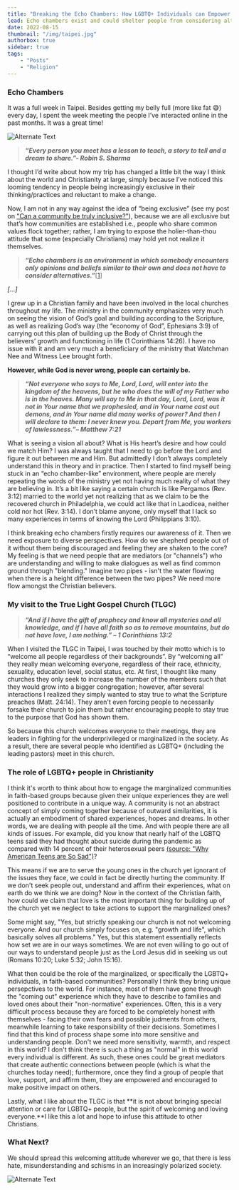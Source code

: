 ```yaml
---
title: "Breaking the Echo Chambers: How LGBTQ+ Individuals can Empower Others and Unite Divisive Christians"
lead: Echo chambers exist and could shelter people from considering alternatives, how could we learn to respect and embrace diverse perspectives in an increasingly polarized society?
date: 2022-08-15
thumbnail: "/img/taipei.jpg"
authorbox: true
sidebar: true
tags:
    - "Posts"
    - "Religion"
---
```


### Echo Chambers

It was a full week in Taipei. Besides getting my belly full (more like fat 😅) every day, I spent the week meeting the people I’ve interacted online in the past months. It was a great time!

![Alternate Text](/img/lunch.jpg)

> ***“Every person you meet has a lesson to teach, a story to tell and a dream to share.”- Robin S. Sharma***

I thought I’d write about how my trip has changed a little bit the way I think about the world and Christianity at large, simply because I’ve noticed this looming tendency in people being increasingly exclusive in their thinking/practices and reluctant to make a change.

Now, I am not in any way against the idea of “being exclusive” (see my post on ["Can a community be truly inclusive?"]), because we are all exclusive but that’s how communities are established i.e., people who share common values flock together; rather, I am trying to expose the holier-than-thou attitude that some (especially Christians) may hold yet not realize it themselves.

> ***“Echo chambers is an environment in which somebody encounters only opinions and beliefs similar to their own and does not have to consider alternatives.”***[[1]]

*[…]*

I grew up in a Christian family and have been involved in the local churches throughout my life. The ministry in the community emphasizes very much on seeing the vision of God’s goal and building according to the Scripture, as well as realizing God’s way (the “economy of God”, Ephesians 3:9) of carrying out this plan of building up the Body of Christ through the believers’ growth and functioning in life (1 Corinthians 14:26). I have no issue with it and am very much a beneficiary of the ministry that Watchman Nee and Witness Lee brought forth.

**However, while God is never wrong, people can certainly be.**

> ***“Not everyone who says to Me, Lord, Lord, will enter into the kingdom of the heavens, but he who does the will of my Father who is in the heaves. Many will say to Me in that day, Lord, Lord, was it not in Your name that we prophesied, and in Your name cast out demons, and in Your name did many works of power? And then I will declare to them: I never knew you. Depart from Me, you workers of lawlessness.”– Matthew 7:21***

What is seeing a vision all about? What is His heart’s desire and how could we match Him? I was always taught that I need to go before the Lord and figure it out between me and Him. But admittedly I don’t always completely understand this in theory and in practice. Then I started to find myself being stuck in an “echo chamber-like” environment, where people are merely repeating the words of the ministry yet not having much reality of what they are believing in. It’s a bit like saying a certain church is like Pergamos (Rev. 3:12) married to the world yet not realizing that as we claim to be the recovered church in Philadelphia, we could act like that in Laodicea, neither cold nor hot (Rev. 3:14). I don’t blame anyone, only myself that I lack so many experiences in terms of knowing the Lord (Philippians 3:10).

I think breaking echo chambers firstly requires our awareness of it. Then we need exposure to diverse perspectives. How do we shepherd people out of it without them being discouraged and feeling they are shaken to the core? My feeling is that we need people that are mediators (or "channels") who are understanding and willing to make dialogues as well as find common ground through "blending." Imagine two pipes - isn't the water flowing when there is a height difference between the two pipes? We need more flow amongst the Christian believers.

### My visit to the True Light Gospel Church (TLGC)

> ***“And if I have the gift of prophecy and know all mysteries and all knowledge, and if I have all faith so as to remove mountains, *but do not have love, I am nothing*.” – 1 Corinthians 13:2***

When I visited the TLGC in Taipei, I was touched by their motto which is to “welcome all people regardless of their backgrounds”. By “welcoming all” they really mean welcoming everyone, regardless of their race, ethnicity, sexuality, education level, social status, etc. At first, I thought like many churches they only seek to increase the number of the members such that they would grow into a bigger congregation; however, after several interactions I realized they simply wanted to stay true to what the Scripture preaches (Matt. 24:14). They aren't even forcing people to necessarily forsake their church to join them but rather encouraging people to stay true to the purpose that God has shown them. 

So because this church welcomes everyone to their meetings, they are leaders in fighting for the underprivileged or marginalized in the society. As a result, there are several people who identified as LGBTQ+ (including the leading pastors) meet in this church.

### The role of LGBTQ+ people in Christianity

I think it's worth to think about how to engage the marginalized communities in faith-based groups because given their unique experiences they are well positioned to contribute in a unique way. A community is not an abstract concept of simply coming together because of outward similarities, it is actually an embodiment of shared experiences, hopes and dreams. In other words, we are dealing with people all the time. And with people there are all kinds of issues. For example, did you know that nearly half of the LGBTQ teens said they had thought about suicide during the pandemic as compared with 14 percent of their heterosexual peers [(source: "Why American Teens are So Sad")]?

This means if we are to serve the young ones in the church yet ignorant of the issues they face, we could in fact be directly hurting the community. If we don't seek people out, understand and affirm their experiences, what on earth do we think we are doing? Now in the context of the Christian faith, how could we claim that love is the most important thing for building up of the church yet we neglect to take actions to support the marginalized ones?

Some might say, "Yes, but strictly speaking our church is not not welcoming everyone. And our church simply focuses on, e.g. "growth and life", which basically solves all problems." Yes, but this statement essentially reflects how set we are in our ways sometimes. We are not even willing to go out of our ways to understand people just as the Lord Jesus did in seeking us out (Romans 10:20; Luke 5:32; John 15:16).

What then could be the role of the marginalized, or specifically the LGBTQ+ individuals, in faith-based communities? Personally I think they bring unique persepctives to the world. For instance, most of them have gone through the "coming out" experience which they have to describe to families and loved ones about their "non-normative" experiences. Often, this is a very difficult process because they are forced to be completely honest with themselves - facing their own fears and possible judments from others, meanwhile learning to take responsibility of their decisions. Sometimes I find that this kind of process shape some into more sensitive and understanding people. Don't we need more sensitivity, warmth, and respect in this world? I don't think there is such a thing as "normal" in this world every individual is different. As such, these ones could be great mediators that create authentic connections between people (which is what the churches today need); furthermore, once they find a group of people that love, support, and affirm them, they are empowered and encouraged to make positive impact on others.

Lastly, what I like about the TLGC is that **it is not about bringing special attention or care for LGBTQ+ people, but the spirit of welcoming and loving everyone.**I like this a lot and hope to infuse this attitude to other Christians.

### What Next?

We should spread this welcoming attitude wherever we go, that there is less hate, misunderstanding and schisms in an increasingly polarized society.

![Alternate Text](/img/lgbt.jpg)

[1]: https://en.wikipedia.org/wiki/Echo_chamber_(media)
["Can a community be truly inclusive?"]:https://anotherblog.netlify.app/posts/2022-05-06/
[(source: "Why American Teens are So Sad")]:https://www.theatlantic.com/newsletters/archive/2022/04/american-teens-sadness-depression-anxiety/629524/